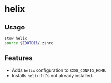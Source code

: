 # helix

## Usage

```sh
stow helix 
source $ZDOTDIR/.zshrc
```

## Features

- Adds `helix` configuration to `$XDG_CONFIG_HOME`.
- Installs `helix` if it's not already installed.
